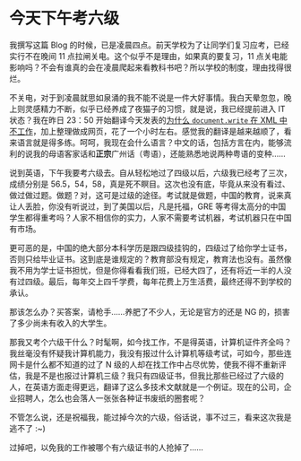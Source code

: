 # 今天下午考六级

我撰写这篇 Blog 的时候，已是凌晨四点。前天学校为了让同学们复习应考，已经实行不在晚间 11 点拉闸关电。这个似乎不是理由，如果真的要复习，11 点关电能影响吗？不会有谁真的会在凌晨爬起来看教科书吧？所以学校的制度，理由找得很烂。

不关电，对于到凌晨就思如泉涌的我不能不说是一件大好事情。我白天晕忽忽，晚上则灵感精力不断，似乎已经养成了夜猫子的习惯，就是说，我已经提前进入 IT 状态？我在昨日 23：50 开始翻译今天发表的[为什么 `document.write` 在 XML 中不工作][0]，加上整理做成网页，花了一个小时左右。感觉我的翻译是越来越顺了，看来语言就是得多练。呵呵，我现在会什么语言？中文的话，包括方言在内，能够流利的说我的母语客家话和**正宗**广州话（粤语），还能熟悉地说两种粤语的变种……

说到英语，下午我要考六级去。自从轻松地过了四级以后，六级我已经考了三次，成绩分别是 56.5，54，58，真是死不瞑目。这次也没有底，毕竟从来没有看过、做过做过题。做题？对，这可是过级的途径。考试就是做题，中国的教育，说来真让人丢脸，你没有听说过，到了美国以后，凡是托福，GRE 等考得太高分的中国学生都得重考吗？人家不相信你的实力，人家不需要考试机器，考试机器只在中国有市场。

更可恶的是，中国的绝大部分本科学历是跟四级挂钩的，四级过了给你学士证书，否则只给毕业证书。这到底是谁规定的？教育部没有规定，教育法也没有。虽然像我不用为学士证书担忧，但是你得看看我们班，已经大四了，还有将近一半的人没有过四级。最后，每年交上四千学费，每年花费上万生活费，最终还得不到学校的承认。

那该怎么办？买答案，请枪手……养肥了不少人，无论是官方的还是 NG 的，损害了多少尚未有收入的大学生。

那我又考个六级干什么？时髦啊，如今找工作，不是得英语，计算机证件齐全吗？我丝毫没有怀疑我计算机能力，我没有报过什么计算机等级考试，可如今，那些连网卡是什么都不知道的过了 N 级的人却在找工作中占尽优势，使我不得不重新评估，我是不是也报过计算机三级？我只有四级证书，但我比那些已经过了六级的人，在英语方面走得更远，翻译了这么多技术文献就是一个例证。现在的公司，企业招聘人，怎么也会落人一张张各种证书废纸的圈套呢？

不管怎么说，还是祝福我，能过掉今次的六级，俗话说，事不过三，看来这次我是逃不了 :~)

过掉吧，以免我的工作被哪个有六级证书的人抢掉了……

[0]: https://www.google.com/search?q=为什么document.write在XML中不工作&ie=UTF-8&oe=UTF-8
